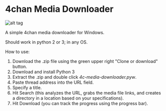 4chan Media Downloader
================

![alt tag](http://i.imgur.com/suNh7a5.png)

A simple 4chan media downloader for Windows.

Should work in python 2 or 3; in any OS.

How to use:

1. Download the .zip file using the green upper right "Clone or download" button.
2. Download and install Python 3
3. Extract the .zip and double click _4c-media-downloader.pyw_.
4. Paste thread address into the URL field.
5. Specify a title.
6. Hit Search (this analyzes the URL, grabs the media file links, and creates a directory in a location based on your specifications).
7. Hit Download (you can track the progress using the progress bar).